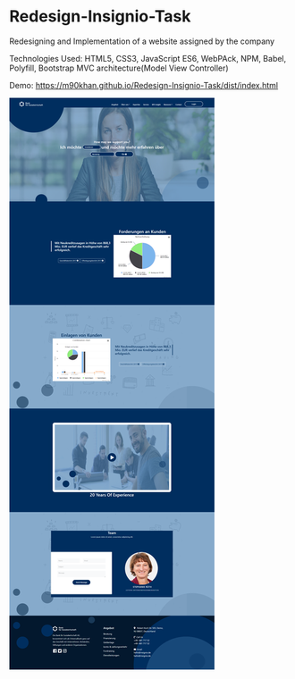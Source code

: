 # Redesign-Insignio-Task
Redesigning and Implementation of a website assigned by the company

Technologies Used: HTML5, CSS3, JavaScript ES6, WebPAck, NPM, Babel, Polyfill, Bootstrap
MVC architecture(Model View Controller)

Demo: https://m90khan.github.io/Redesign-Insignio-Task/dist/index.html  

<img src="dist/img/overview.png">
 

